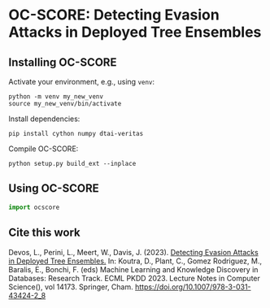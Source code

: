 # OC-SCORE: Detecting Evasion Attacks in Deployed Tree Ensembles

## Installing OC-SCORE

Activate your environment, e.g., using `venv`:
```
python -m venv my_new_venv
source my_new_venv/bin/activate
```

Install dependencies:
```
pip install cython numpy dtai-veritas
```

Compile OC-SCORE:
```
python setup.py build_ext --inplace
```

## Using OC-SCORE

```python
import ocscore

```

## Cite this work

Devos, L., Perini, L., Meert, W., Davis, J. (2023). [Detecting Evasion Attacks in Deployed Tree Ensembles.](https://link.springer.com/chapter/10.1007/978-3-031-43424-2_8) In: Koutra, D., Plant, C., Gomez Rodriguez, M., Baralis, E., Bonchi, F. (eds) Machine Learning and Knowledge Discovery in Databases: Research Track. ECML PKDD 2023. Lecture Notes in Computer Science(), vol 14173. Springer, Cham. https://doi.org/10.1007/978-3-031-43424-2_8
